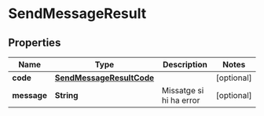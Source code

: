 # SendMessageResult

## Properties
Name | Type | Description | Notes
------------ | ------------- | ------------- | -------------
**code** | [**SendMessageResultCode**](SendMessageResultCode.md) |  |  [optional]
**message** | **String** | Missatge si hi ha error |  [optional]
